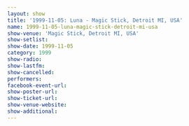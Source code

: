 ```yaml
---
layout: show
title: '1999-11-05: Luna - Magic Stick, Detroit MI, USA'
name: 1999-11-05-luna-magic-stick-detroit-mi-usa
show-venue: 'Magic Stick, Detroit MI, USA'
show-setlist: 
show-date: 1999-11-05
category: 1999
show-radio: 
show-lastfm: 
show-cancelled: 
performers: 
facebook-event-url: 
show-poster-url: 
show-ticket-url: 
show-venue-website: 
show-additional: 
---
```


